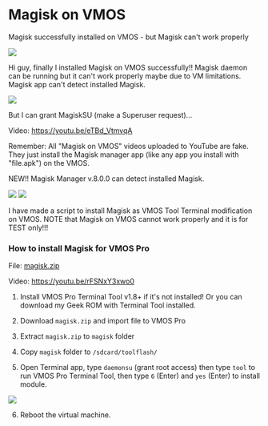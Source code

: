 # Magisk on VMOS
Magisk successfully installed on VMOS - but Magisk can't work properly

<img src="https://i.imgur.com/Ny1ekVY.png" />

Hi guy, finally I installed Magisk on VMOS successfully!! Magisk daemon can be running but it can't work properly maybe due to VM limitations.
Magisk app can't detect installed Magisk. 


<img src="https://i.imgur.com/ivTWRnI.jpg" />

But I can grant MagiskSU (make a Superuser request)...

Video: https://youtu.be/eTBd_VtmvqA

Remember: All "Magisk on VMOS" videos uploaded to YouTube are fake.  They just install the Magisk manager app (like any app you install with "file.apk") on the VMOS.

NEW!! Magisk Manager v.8.0.0 can detect installed Magisk.

<img src="https://i.imgur.com/YouSCHk.png" />
<img src="https://i.imgur.com/5dDQFRN.png" />

I have made a script to install Magisk as VMOS Tool Terminal modification on VMOS. NOTE that Magisk on VMOS cannot work properly and it is for TEST only!!!



### How to install Magisk for VMOS Pro

File: [magisk.zip](https://github.com/HuskyDG/Magisk-on-VMOS/releases)

Video: https://youtu.be/rFSNxY3xwo0

1. Install VMOS Pro Terminal Tool v1.8+ if it's not installed! Or you can download my Geek ROM with Terminal Tool installed.

2. Download `magisk.zip` and import file to VMOS Pro

3. Extract `magisk.zip` to `magisk` folder

4. Copy `magisk` folder to `/sdcard/toolflash/`

5. Open Terminal app, type `daemonsu` (grant root access) then type `tool` to run VMOS Pro Terminal Tool, then type `6` (Enter) and `yes` (Enter) to install module.

<img src="https://i.imgur.com/P2hN7X5.png" />

6. Reboot the virtual machine.
